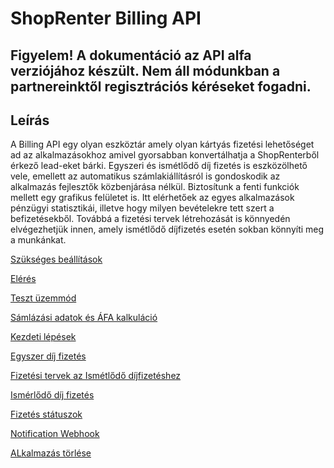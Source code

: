 # ShopRenter Billing API

## Figyelem! A dokumentáció az API alfa verziójához készült. Nem áll módunkban a partnereinktől regisztrációs kéréseket fogadni.

## Leírás

A Billing API egy olyan eszköztár amely olyan kártyás fizetési lehetőséget ad az alkalmazásokhoz 
amivel gyorsabban konvertálhatja a ShopRenterből érkező lead-eket bárki. Egyszeri és ismétlődő díj
fizetés is eszközölhető vele, emellett az automatikus számlakiállításról is gondoskodik az alkalmazás
fejlesztők közbenjárása nélkül. Biztosítunk a fenti funkciók mellett egy grafikus felületet is.
Itt elérhetőek az egyes alkalmazások pénzügyi statisztikái, illetve hogy milyen bevételekre 
tett szert a befizetésekből. Továbbá a fizetési tervek létrehozását is könnyedén elvégezhetjük
innen, amely ismétlődő díjfizetés esetén sokban könnyíti meg a munkánkat.

[Szükséges beállítások](./docs/settings.md)

[Elérés](./docs/accessing.md)

[Teszt üzemmód](./docs/test.md)

[Sámlázási adatok és ÁFA kalkuláció](./docs/price_calc.md)

[Kezdeti lépések](./docs/first_steps.md)

[Egyszer díj fizetés](./docs/one_time_charge.md)

[Fizetési tervek az Ismétlődő díjfizetéshez](./docs/plan.md)

[Ismérlődő díj fizetés](./docs/recurring_charge.md)

[Fizetés státuszok](./docs/statuses.md)

[Notification Webhook](./docs/notifications.md)

[ALkalmazás törlése](./docs/uninstall.md)